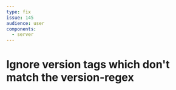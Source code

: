 ```yaml
---
type: fix
issue: 145
audience: user
components:
  - server
---
```

# Ignore version tags which don't match the version-regex
